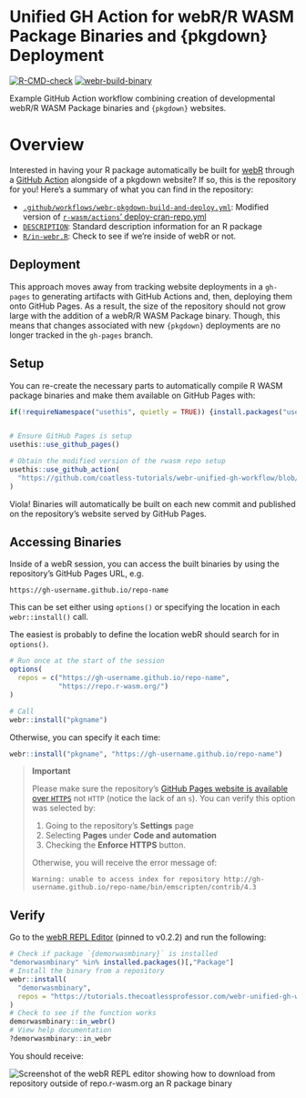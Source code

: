 
# Unified GH Action for webR/R WASM Package Binaries and {pkgdown} Deployment

<!-- badges: start -->

[![R-CMD-check](https://github.com/coatless-tutorials/webr-github-action-wasm-binaries/actions/workflows/R-CMD-check.yaml/badge.svg)](https://github.com/coatless-tutorials/webr-github-action-wasm-binaries/actions/workflows/R-CMD-check.yaml)
[![webr-build-binary](https://github.com/coatless-tutorials/webr-github-action-wasm-binaries/actions/workflows/deploy-cran-repo.yml/badge.svg)](https://github.com/coatless-tutorials/webr-github-action-wasm-binaries/actions/workflows/deploy-cran-repo.yml)
<!-- badges: end -->

Example GitHub Action workflow combining creation of developmental
webR/R WASM Package binaries and `{pkgdown}` websites.

# Overview

Interested in having your R package automatically be built for
[webR](https://docs.r-wasm.org/webr/latest/) through a [GitHub
Action](https://github.com/features/actions) alongside of a pkgdown
website? If so, this is the repository for you! Here’s a summary of what
you can find in the repository:

- [`.github/workflows/webr-pkgdown-build-and-deploy.yml`](.github/workflows/webr-pkgdown-build-and-deploy.yml):
  Modified version of [`r-wasm/actions`’
  deploy-cran-repo.yml](https://github.com/r-wasm/actions/blob/d21bf7da50e539df543bbee973087ec585deaba6/examples/deploy-cran-repo.yml)
- [`DESCRIPTION`](DESCRIPTION): Standard description information for an
  R package
- [`R/in-webr.R`](R/in-webr.R): Check to see if we’re inside of webR or
  not.

## Deployment

This approach moves away from tracking website deployments in a
`gh-pages` to generating artifacts with GitHub Actions and, then,
deploying them onto GitHub Pages. As a result, the size of the
repository should not grow large with the addition of a webR/R WASM
Package binary. Though, this means that changes associated with new
`{pkgdown}` deployments are no longer tracked in the `gh-pages` branch.

## Setup

You can re-create the necessary parts to automatically compile R WASM
package binaries and make them available on GitHub Pages with:

``` r
if(!requireNamespace("usethis", quietly = TRUE)) {install.packages("usethis")}


# Ensure GitHub Pages is setup
usethis::use_github_pages()

# Obtain the modified version of the rwasm repo setup
usethis::use_github_action(
  "https://github.com/coatless-tutorials/webr-unified-gh-workflow/blob/main/.github/workflows/webr-pkgdown-build-and-deploy.yml"
)
```

Viola! Binaries will automatically be built on each new commit and
published on the repository’s website served by GitHub Pages.

## Accessing Binaries

Inside of a webR session, you can access the built binaries by using the
repository’s GitHub Pages URL, e.g.

    https://gh-username.github.io/repo-name

This can be set either using `options()` or specifying the location in
each `webr::install()` call.

The easiest is probably to define the location webR should search for in
`options()`.

``` r
# Run once at the start of the session
options(
  repos = c("https://gh-username.github.io/repo-name", 
            "https://repo.r-wasm.org/")
)

# Call
webr::install("pkgname")
```

Otherwise, you can specify it each time:

``` r
webr::install("pkgname", "https://gh-username.github.io/repo-name")
```

<div>

> **Important**
>
> Please make sure the repository’s [GitHub Pages website is available
> over
> `HTTPS`](https://docs.github.com/en/pages/getting-started-with-github-pages/securing-your-github-pages-site-with-https#enforcing-https-for-your-github-pages-site)
> not `HTTP` (notice the lack of an `s`). You can verify this option was
> selected by:
>
> 1.  Going to the repository’s **Settings** page
> 2.  Selecting **Pages** under **Code and automation**
> 3.  Checking the **Enforce HTTPS** button.
>
> Otherwise, you will receive the error message of:
>
>     Warning: unable to access index for repository http://gh-username.github.io/repo-name/bin/emscripten/contrib/4.3

</div>

## Verify

Go to the [webR REPL Editor](https://webr.r-wasm.org/v0.2.2/) (pinned to
v0.2.2) and run the following:

``` r
# Check if package `{demorwasmbinary}` is installed
"demorwasmbinary" %in% installed.packages()[,"Package"]
# Install the binary from a repository
webr::install(
  "demorwasmbinary", 
  repos = "https://tutorials.thecoatlessprofessor.com/webr-unified-gh-workflow/"
)
# Check to see if the function works
demorwasmbinary::in_webr()
# View help documentation
?demorwasmbinary::in_webr
```

You should receive:

![Screenshot of the webR REPL editor showing how to download from
repository outside of repo.r-wasm.org an R package
binary](man/figures/demo-of-package-working-in-webr-repl.png)
